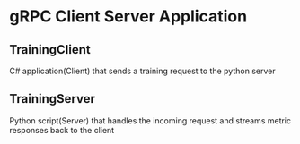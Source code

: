 # gRPC Client Server Application

## TrainingClient
C# application(Client) that sends a training request to the python server

## TrainingServer
Python script(Server) that handles the incoming request and streams metric responses back to the client